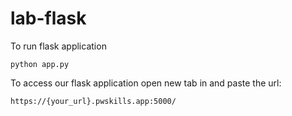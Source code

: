 # lab-flask

<!-- ![image](https://user-images.githubusercontent.com/115451707/196919992-edcfea8b-e3f6-4f35-9398-43be66b5622d.png) -->


To run flask application 

```
python app.py
```


To access our flask application open new tab in and paste the url:
```
https://{your_url}.pwskills.app:5000/
```

